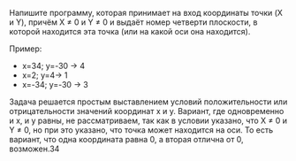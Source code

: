 Напишите программу, которая принимает на вход координаты точки (X и Y), причём X ≠ 0 и Y ≠ 0 и выдаёт номер четверти плоскости, в которой находится эта точка (или на какой оси она находится).

Пример:

- x=34; y=-30 -> 4
- x=2; y=4-> 1
- x=-34; y=-30 -> 3

Задача решается простым выставлением условий положительности или отрицательности значений координат x и y. Вариант, где одновременно и x, и y равны, не рассматриваем, так как в условии указано, что X ≠ 0 и Y ≠ 0, но при это указано, что точка может находится на оси. То есть вариант, что одна координата равна 0, а вторая отлична от 0, возможен.34